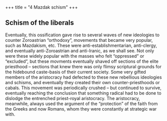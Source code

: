 +++
title = "4 Mazdak schism"
+++


## Schism of the liberals

Eventually, this ossification gave rise to several waves of new ideologies to counter Zoroastrian “orthodoxy”, movements that became very popular, such as Mazdakism, etc. These were anti-establishmentarian, anti-clergy, and eventually anti-Zoroastrian and anti-Iranic, as we shall see. Not only were these widely popular with the masses who felt “oppressed” or “excluded”, but these movments eventually shaved off sections of the elite priesthood – sections that knew there was only flimsy scriptural grounds for the hidebound caste-basis of their current society. Some very gifted members of the aristocracy had defected to these new rebellious ideologies and schisms, and eventually they created their own counter-priesthoods or cabals. This movement was periodically crushed – but continued to survive, eventually reaching the conclusion that something radical had to be done to dislodge the entrenched priest-royal aristocracy. The aristocracy, meanwhile, always used the argument of the “protection” of the faith from the Greeks and now Romans, whom they were constantly at strategic war with.

